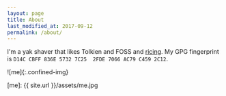 ```yaml
---
layout: page
title: About
last_modified_at: 2017-09-12
permalink: /about/
---
```


I'm a yak shaver that likes Tolkien and FOSS and [ricing][dotfiles].  My GPG fingerprint
is `D14C CBFF 836E 5732 7C25  2FDE 7066 AC79 C459 2C12`.

![me]{:.confined-img}

[dotfiles]: https://github.com/meribold/dotfiles
[me]: {{ site.url }}/assets/me.jpg

<!-- vim: set tw=90 sts=-1 sw=4 et spell: -->
